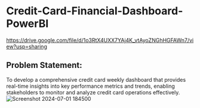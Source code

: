 # Credit-Card-Financial-Dashboard-PowerBI
https://drive.google.com/file/d/1o3RtX4UXX7YAj4K_vtAyoZNGhHGFAWn7/view?usp=sharing
## Problem Statement:
To develop a comprehensive credit card weekly dashboard that provides real-time insights into key performance metrics and trends, enabling stakeholders to monitor and analyze credit card operations 
effectively.
![Screenshot 2024-07-01 184500](https://github.com/user-attachments/assets/e2c032df-2e6d-4265-906a-0535436e4be0)

